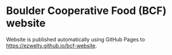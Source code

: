 # Boulder Cooperative Food (BCF) website

Website is published automatically using GitHub Pages to https://ezwelty.github.io/bcf-website.
